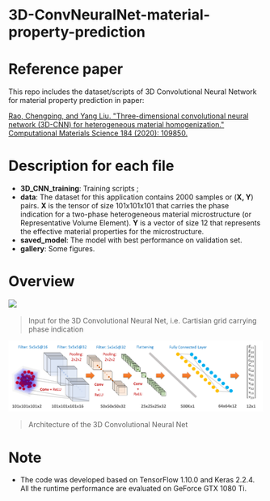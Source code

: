 # 3D-ConvNeuralNet-material-property-prediction

# Reference paper
This repo includes the dataset/scripts of 3D Convolutional Neural Network for material property prediction in paper: 

[Rao, Chengping, and Yang Liu. "Three-dimensional convolutional neural network (3D-CNN) for heterogeneous material homogenization." Computational Materials Science 184 (2020): 109850.](https://www.sciencedirect.com/science/article/abs/pii/S0927025620303414)

# Description for each file
- **3D_CNN_training**: Training scripts ;
- **data**: The dataset for this application contains 2000 samples or (**X, Y**) pairs. **X** is the tensor of size 101x101x101 that carries the phase indication for a two-phase heterogeneous material microstructure (or Representative Volume Element). **Y** is a vector of size 12 that represents the effective material properties for the microstructure.
- **saved_model**: The model with best performance on validation set.
- **gallery**: Some figures.

# Overview

![](https://github.com/Raocp/3D-ConvNeuralNet-material-property-prediction/blob/master/gallery/clous_pt.png?raw=true)

> Input for the 3D Convolutional Neural Net, i.e. Cartisian grid carrying phase indication

![](https://github.com/Raocp/3D-ConvNeuralNet-material-property-prediction/blob/master/gallery/NN_archi.png?raw=true)

> Architecture of the 3D Convolutional Neural Net



# Note
- The code was developed based on TensorFlow 1.10.0 and Keras 2.2.4. All the runtime performance are evaluated on GeForce GTX 1080 Ti.
